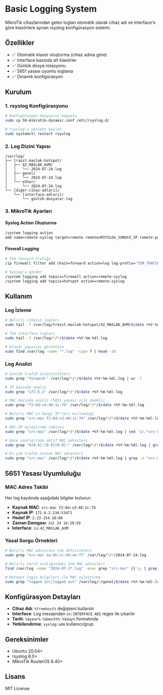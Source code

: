# Basic Logging System

MikroTik cihazlarından gelen logları otomatik olarak cihaz adı ve interface'e göre klasörlere ayıran rsyslog konfigürasyon sistemi.

## Özellikler

- ✅ Otomatik klasör oluşturma (cihaz adına göre)
- ✅ Interface bazında alt klasörler
- ✅ Günlük dosya rotasyonu
- ✅ 5651 yasası uyumlu loglama
- ✅ Dinamik konfigürasyon

## Kurulum

### 1. rsyslog Konfigürasyonu

```bash
# Konfigürasyon dosyasını kopyala
sudo cp 50-mikrotik-dynamic.conf /etc/rsyslog.d/

# rsyslog'u yeniden başlat
sudo systemctl restart rsyslog
```

### 2. Log Dizini Yapısı

```
/var/log/
├── trasst.maslak-hotspot/
│   ├── 42_MASLAK_AVM/
│   │   └── 2024-07-24.log
│   ├── genel/
│   │   └── 2024-07-24.log
│   └── other/
│       └── 2024-07-24.log
└── [diğer-cihaz-adları]/
    └── [interface-adları]/
        └── günlük-dosyalar.log
```

### 3. MikroTik Ayarları

#### Syslog Action Oluşturma
```bash
/system logging action
add name=remote-syslog target=remote remote=RSYSLOG_SUNUCU_IP remote-port=514
```

#### Firewall Logging
```bash
# Tüm forward trafiği
/ip firewall filter add chain=forward action=log log-prefix="TUM_TRAFIK"

# Syslog'a gönder
/system logging add topics=firewall action=remote-syslog
/system logging add topics=hotspot action=remote-syslog
```

## Kullanım

### Log İzleme

```bash
# Belirli cihazın logları
sudo tail -f /var/log/trasst.maslak-hotspot/42_MASLAK_AVM/$(date +%Y-%m-%d).log

# Tüm interface logları
sudo tail -f /var/log/*/*/$(date +%Y-%m-%d).log

# Klasör yapısını görüntüle
sudo find /var/log -name "*.log" -type f | head -20
```

### Log Analizi

```bash
# Günlük trafik istatistikleri
sudo grep "forward:" /var/log/*/*/$(date +%Y-%m-%d).log | wc -l

# IP bazında analiz
sudo grep "172.6.2" /var/log/*/*/$(date +%Y-%m-%d).log

# MAC bazında analiz (5651 yasası için önemli)
sudo grep "f2:6d:cd:48:1c:74" /var/log/*/*/$(date +%Y-%m-%d).log

# Belirli MAC'in hangi IP'leri kullandığı
sudo grep "src-mac f2:6d:cd:48:1c:74" /var/log/*/*/$(date +%Y-%m-%d).log | grep -o "172\.[0-9]\+\.[0-9]\+\.[0-9]\+\.[0-9]\+"

# MAC-IP eşleştirme tablosu
sudo grep "src-mac" /var/log/*/*/$(date +%Y-%m-%d).log | sed 's/.*src-mac \([^,]*\).*\([0-9]\{1,3\}\.[0-9]\{1,3\}\.[0-9]\{1,3\}\.[0-9]\{1,3\}\):\([0-9]*\).*/\1 \2/' | sort | uniq

# Gece saatlerinde aktif MAC adresleri
sudo grep "0[0-6]:[0-9][0-9]:" /var/log/*/*/$(date +%Y-%m-%d).log | grep -o "src-mac [^,]*" | sort | uniq

# En çok trafik üreten MAC adresleri
sudo grep "src-mac" /var/log/*/*/$(date +%Y-%m-%d).log | grep -o "src-mac [^,]*" | sort | uniq -c | sort -nr | head -10
```

## 5651 Yasası Uyumluluğu

### MAC Adres Takibi
Her log kaydında aşağıdaki bilgiler bulunur:
- **Kaynak MAC**: `src-mac f2:6d:cd:48:1c:74`
- **Kaynak IP**: `172.6.2.134:53471`
- **Hedef IP**: `2.23.154.18:80`
- **Zaman Damgası**: `Jul 24 14:29:59`
- **Interface**: `in:42_MASLAK_AVM`

### Yasal Sorgu Örnekleri

```bash
# Belirli MAC adresinin tüm aktiviteleri
sudo grep "src-mac aa:bb:cc:dd:ee:ff" /var/log/*/*/2024-07-24.log

# Belirli tarih aralığındaki tüm MAC adresleri
find /var/log -name "2024-07-2*.log" -exec grep "src-mac" {} \; | grep -o "src-mac [^,]*" | sort | uniq

# Hotspot login bilgileri ile MAC eşleştirme
sudo grep "logged in\|logged out" /var/log/*/genel/$(date +%Y-%m-%d).log
```

## Konfigürasyon Detayları

- **Cihaz Adı**: `%fromhost%` değişkeni kullanılır
- **Interface**: Log mesajından `in:INTERFACE_ADI` regex ile çıkarılır
- **Tarih**: `%$year%-%$month%-%$day%` formatında
- **Yetkilendirme**: `syslog:adm` kullanıcı/grup

## Gereksinimler

- Ubuntu 20.04+
- rsyslog 8.0+
- MikroTik RouterOS 6.40+

## Lisans

MIT License 
